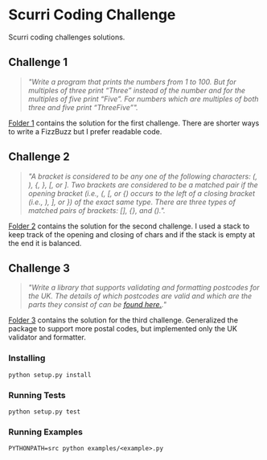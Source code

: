 # Scurri Coding Challenge

Scurri coding challenges solutions.

## Challenge 1

> *"Write a program that prints the numbers from 1 to 100. But for multiples of three print “Three” instead of the number and for the multiples of five print “Five”. For numbers which are multiples of both three and five print “ThreeFive”".*

[Folder 1](1/) contains the solution for the first challenge.
There are shorter ways to write a FizzBuzz but I prefer readable code.

## Challenge 2

> *"A bracket is considered to be any one of the following characters: (, ), {, }, [, or ]. Two brackets are considered to be a matched pair if the opening bracket (i.e., (, [, or {) occurs to the left of a closing bracket (i.e., ), ], or }) of the exact same type. There are three types of matched pairs of brackets: [], {}, and ().".*

[Folder 2](2/) contains the solution for the second challenge.
I used a stack to keep track of the opening and closing of chars and if the stack is empty at the end it is balanced.

## Challenge 3

> *"Write a library that supports validating and formatting postcodes for the UK. The details of which postcodes are valid and which are the parts they consist of can be [found here.](https://en.wikipedia.org/wiki/Postcodes_in_the_United_Kingdom#Formatting)."*

[Folder 3](3/) contains the solution for the third challenge.
Generalized the package to support more postal codes, but implemented only the UK validator and formatter.

### Installing

```
python setup.py install
```

### Running Tests

```
python setup.py test
```

### Running Examples

```
PYTHONPATH=src python examples/<example>.py
```
